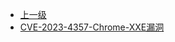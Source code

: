 * [上一级](docs/wy876_poc/)
* [CVE-2023-4357-Chrome-XXE漏洞](docs/wy876_poc/Chrome/CVE-2023-4357-Chrome-XXE%E6%BC%8F%E6%B4%9E.md)
